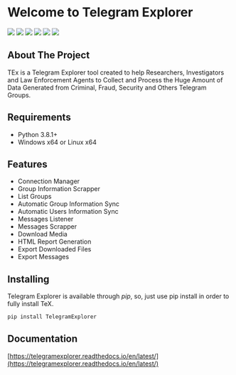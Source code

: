 # Welcome to Telegram Explorer

[![](https://img.shields.io/github/last-commit/guibacellar/TEx)](https://github.com/guibacellar/TEx/tree/main)
[![](https://img.shields.io/github/languages/code-size/guibacellar/TEx)](https://github.com/guibacellar/TEx/tree/main)
[![](https://img.shields.io/badge/Python-3.8+-green.svg)](https://www.python.org/downloads/)
[![](https://img.shields.io/badge/maintainer-Th3%200bservator-blue)](https://theobservator.net/)
[![](https://github.com/guibacellar/TEx/actions/workflows/cy.yml/badge.svg?branch=main)](https://github.com/guibacellar/TEx/actions/workflows/cy.yml)
[![](https://telegramexplorer.readthedocs.io/en/latest/?badge=latest)](https://telegramexplorer.readthedocs.io/en/latest/)

<!-- ABOUT THE PROJECT -->
## About The Project

TEx is a Telegram Explorer tool created to help Researchers, Investigators and Law Enforcement Agents to Collect and Process the Huge Amount of Data Generated from Criminal, Fraud, Security and Others Telegram Groups.

<!-- REQUIREMENTS -->
## Requirements
- Python 3.8.1+
- Windows x64 or Linux x64

<!-- FEATURES -->
## Features
- Connection Manager
- Group Information Scrapper
- List Groups
- Automatic Group Information Sync
- Automatic Users Information Sync
- Messages Listener
- Messages Scrapper
- Download Media
- HTML Report Generation
- Export Downloaded Files
- Export Messages

<!-- INSTALLING -->
## Installing
Telegram Explorer is available through *pip*, so, just use pip install in order to fully install TeX.

```bash
pip install TelegramExplorer
```

## Documentation
[https://telegramexplorer.readthedocs.io/en/latest/](https://telegramexplorer.readthedocs.io/en/latest/)
